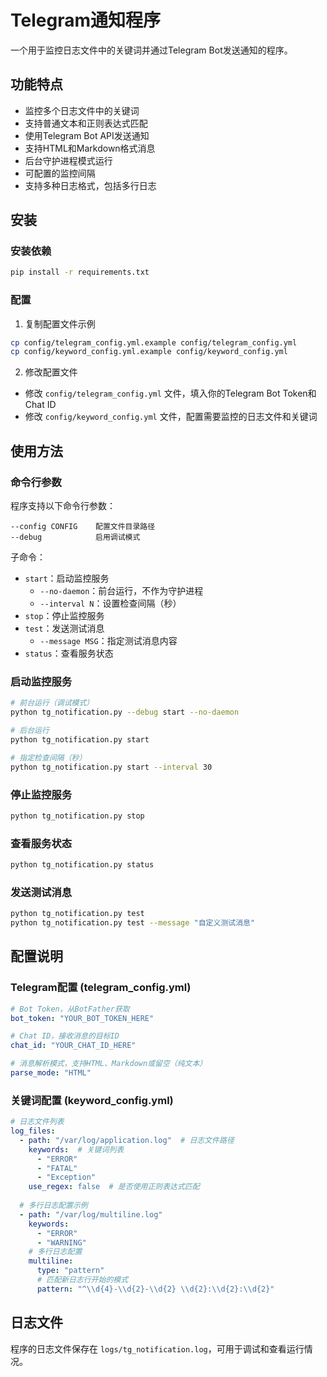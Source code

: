 # Telegram通知程序

一个用于监控日志文件中的关键词并通过Telegram Bot发送通知的程序。

## 功能特点

- 监控多个日志文件中的关键词
- 支持普通文本和正则表达式匹配
- 使用Telegram Bot API发送通知
- 支持HTML和Markdown格式消息
- 后台守护进程模式运行
- 可配置的监控间隔
- 支持多种日志格式，包括多行日志

## 安装

### 安装依赖

```bash
pip install -r requirements.txt
```

### 配置

1. 复制配置文件示例

```bash
cp config/telegram_config.yml.example config/telegram_config.yml
cp config/keyword_config.yml.example config/keyword_config.yml
```

2. 修改配置文件

- 修改 `config/telegram_config.yml` 文件，填入你的Telegram Bot Token和Chat ID
- 修改 `config/keyword_config.yml` 文件，配置需要监控的日志文件和关键词

## 使用方法

### 命令行参数

程序支持以下命令行参数：

```
--config CONFIG    配置文件目录路径
--debug            启用调试模式
```

子命令：

- `start`：启动监控服务
  - `--no-daemon`：前台运行，不作为守护进程
  - `--interval N`：设置检查间隔（秒）
- `stop`：停止监控服务
- `test`：发送测试消息
  - `--message MSG`：指定测试消息内容
- `status`：查看服务状态

### 启动监控服务

```bash
# 前台运行（调试模式）
python tg_notification.py --debug start --no-daemon

# 后台运行
python tg_notification.py start

# 指定检查间隔（秒）
python tg_notification.py start --interval 30
```

### 停止监控服务

```bash
python tg_notification.py stop
```

### 查看服务状态

```bash
python tg_notification.py status
```

### 发送测试消息

```bash
python tg_notification.py test
python tg_notification.py test --message "自定义测试消息"
```

## 配置说明

### Telegram配置 (telegram_config.yml)

```yaml
# Bot Token，从BotFather获取
bot_token: "YOUR_BOT_TOKEN_HERE"

# Chat ID，接收消息的目标ID
chat_id: "YOUR_CHAT_ID_HERE"

# 消息解析模式，支持HTML、Markdown或留空（纯文本）
parse_mode: "HTML"
```

### 关键词配置 (keyword_config.yml)

```yaml
# 日志文件列表
log_files:
  - path: "/var/log/application.log"  # 日志文件路径
    keywords:  # 关键词列表
      - "ERROR"
      - "FATAL"
      - "Exception"
    use_regex: false  # 是否使用正则表达式匹配
    
  # 多行日志配置示例
  - path: "/var/log/multiline.log"
    keywords:
      - "ERROR"
      - "WARNING"
    # 多行日志配置
    multiline:
      type: "pattern"
      # 匹配新日志行开始的模式
      pattern: "^\\d{4}-\\d{2}-\\d{2} \\d{2}:\\d{2}:\\d{2}"
```

## 日志文件

程序的日志文件保存在 `logs/tg_notification.log`，可用于调试和查看运行情况。
